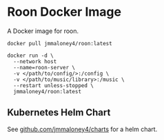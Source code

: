 # Roon Docker Image

A Docker image for roon.

```
docker pull jmmaloney4/roon:latest
```

```
docker run -d \
  --network host
  --name=roon-server \
  -v </path/to/config/>:/config \
  -v </path/to/music/library>:/music \
  --restart unless-stopped \
  jmmaloney4/roon:latest
```

## Kubernetes Helm Chart
See [github.com/jmmaloney4/charts](https://github.com/jmmaloney4/charts) for a helm chart. 
